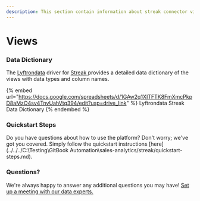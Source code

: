 ```yaml
---
description: This section contain information about streak connector views information
---
```


# Views

### Data Dictionary

The [Lyftrondata](https://www.lyftrondata.com/) driver for [Streak](https://www.lyftrondata.com/integration/sales-analytics/streak//)[ ](https://www.lyftrondata.com/integration/streak/)provides a detailed data dictionary of the views with data types and column names.

{% embed url="https://docs.google.com/spreadsheets/d/1GAw2q1XITFTK8FmXmcPkpD8aMzO4sv4TnvUahVtq394/edit?usp=drive_link" %}
Lyftrondata Streak Data Dictionary
{% endembed %}

### Quickstart Steps

Do you have questions about how to use the platform? Don't worry; we've got you covered. Simply follow the quickstart instructions [here](../../../C:\Testing\GitBook Automation\sales-analytics/streak/quickstart-steps.md).

### Questions? <a href="#questions" id="questions"></a>

We're always happy to answer any additional questions you may have! [Set up a meeting with our data experts.](https://www.lyftrondata.com/book-a-meeting/)


